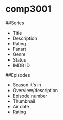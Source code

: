 # comp3001

##Series

 - Title
 - Description
 - Rating
 - Fanart
 - Genre
 - Status
 - IMDB ID

##Episodes

 - Season it's in
 - Overview/description
 - Episode number
 - Thumbnail
 - Air date
 - Rating
